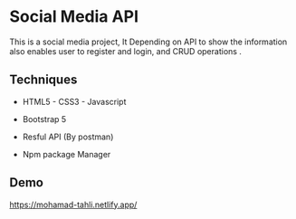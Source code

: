 
# Social Media API

This is a social media project, It Depending on API to show the information also enables user to register and login, and CRUD operations .


## Techniques

- HTML5 - CSS3 - Javascript 

- Bootstrap 5 

- Resful API (By postman)

- Npm package Manager 


## Demo

 https://mohamad-tahli.netlify.app/

